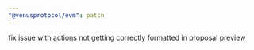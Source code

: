 ```yaml
---
"@venusprotocol/evm": patch
---
```


fix issue with actions not getting correctly formatted in proposal preview
